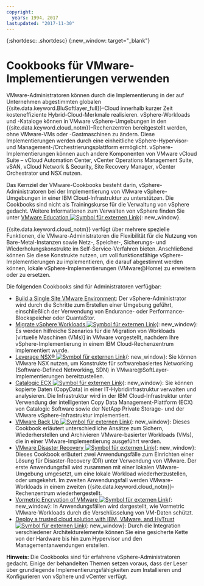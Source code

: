 ```yaml
---
copyright:
  years: 1994, 2017
lastupdated: "2017-11-30"
---
```


{:shortdesc: .shortdesc}
{:new_window: target="_blank"}

# Cookbooks für VMware-Implementierungen verwenden

VMware-Administratoren können durch die Implementierung in der auf Unternehmen abgestimmten globalen {{site.data.keyword.BluSoftlayer_full}}-Cloud innerhalb kurzer Zeit kosteneffiziente Hybrid-Cloud-Merkmale realisieren. vSphere-Workloads und -Kataloge können in VMware vSphere-Umgebungen in den {{site.data.keyword.cloud_notm}}-Rechenzentren bereitgestellt werden, ohne VMware-VMs oder -Gastmaschinen zu ändern. Diese Implementierungen werden durch eine einheitliche vSphere-Hypervisor- und Management-/Orchestrierungsplattform ermöglicht. vSphere-Implementierungen können auch andere Komponenten von VMware vCloud Suite – vCloud Automation Center, vCenter Operations Management Suite, vSAN, vCloud Network & Security, Site Recovery Manager, vCenter Orchestrator und NSX nutzen.

Das Kernziel der VMware-Cookbooks besteht darin, vSphere-Administratoren bei der Implementierung von VMware vSphere-Umgebungen in einer IBM Cloud-Infrastruktur zu unterstützen. Die Cookbooks sind nicht als Trainingskurse für die Verwaltung von vSphere gedacht. Weitere Informationen zum Verwalten von vSphere finden Sie unter [VMware Education ![Symbol für externen Link](../../icons/launch-glyph.svg "Symbol für externen Link")](http://mylearn.vmware.com/mgrreg/index.cfm){: new_window}.

{{site.data.keyword.cloud_notm}} verfügt über mehrere spezielle Funktionen, die VMware-Administratoren die Flexibilität für die Nutzung von Bare-Metal-Instanzen sowie Netz-, Speicher-, Sicherungs- und Wiederholungskonstrukte im Self-Service-Verfahren bieten. Anschließend können Sie diese Konstrukte nutzen, um voll funktionsfähige vSphere-Implementierungen zu implementieren, die darauf abgestimmt werden können, lokale vSphere-Implementierungen (VMware@Home) zu erweitern oder zu ersetzen. 

Die folgenden Cookbooks sind für Administratoren verfügbar:

* [Build a Single Site VMware Environment](/docs/infrastructure/virtualization/advanced-single-site-vmware-reference-architecturesoftlayer.html): Der vSphere-Administrator wird durch die Schritte zum Erstellen einer Umgebung geführt, einschließlich der Verwendung von Endurance- oder Performance-Blockspeicher oder QuantaStor.
* [Migrate vSphere Workloads ![Symbol für externen Link](../../icons/launch-glyph.svg "Symbol für externen Link")](http://wpc.c320.edgecastcdn.net/00C320/VMware_at_SoftLayer_CookBook_Migrating%20Workloads_v1%200.pdf){: new_window}: Es werden hilfreiche Szenarios für die Migration von Workloads [virtuelle Maschinen (VMs)] in VMware vorgestellt, nachdem Ihre vSphere-Implementierung in einem IBM Cloud-Rechenzentrum implementiert wurde.
* [Leverage NSX® ![Symbol für externen Link](../../icons/launch-glyph.svg "Symbol für externen Link")](http://wpc.c320.edgecastcdn.net/00C320/VMware_at_SoftLayer_CookBook_NSX_v1.1.pdf){: new_window}: Sie können VMware NSX nutzen, um Konstrukte für softwarebasiertes Networking (Software-Defined Networking, SDN) in VMware@SoftLayer-Implementierungen bereitzustellen.
* [Catalogic ECX ![Symbol für externen Link](../../icons/launch-glyph.svg "Symbol für externen Link")](http://wpc.c320.edgecastcdn.net/00C320/CatalogicECX@SoftLayer_CDM.pdf){: new_window}: Sie können kopierte Daten (CopyData) in einer IT-Hybridinfrastruktur verwalten und analysieren. Die Infrastruktur wird in der IBM Cloud-Infrastruktur unter Verwendung der intelligenten Copy Data Management-Plattform (ECX) von Catalogic Software sowie der NetApp Private Storage- und der VMware vSphere-Infrastruktur implementiert.
* [VMware Back Up ![Symbol für externen Link](../../icons/launch-glyph.svg "Symbol für externen Link")](http://wpc.c320.edgecastcdn.net/00C320/VMware@SoftLayer_BURA_v1%201.pdf){: new_window}: Dieses Cookbook erläutert unterschiedliche Ansätze zum Sichern, Wiederherstellen und Archivieren VMware-basierter Workloads (VMs), die in einer VMware-Implementierung ausgeführt werden.
* [VMware Disaster Recovery ![Symbol für externen Link](../../icons/launch-glyph.svg "Symbol für externen Link")](http://wpc.c320.edgecastcdn.net/00C320/VMware@SoftLayer_DR.pdf){: new_window}: Dieses Cookbook erläutert zwei Anwendungsfälle zum Einrichten einer Lösung für Disaster-Recovery (DR) unter Verwendung von VMware. Der erste Anwendungsfall wird zusammen mit einer lokalen VMware-Umgebung umgesetzt, um eine lokale Workload wiederherzustellen, oder umgekehrt. Im zweiten Anwendungsfall werden VMware-Workloads in einem zweiten {{site.data.keyword.cloud_notm}}-Rechenzentrum wiederhergestellt.
* [Vormetric Encryption of VMware ![Symbol für externen Link](../../icons/launch-glyph.svg "Symbol für externen Link")](http://wpc.c320.edgecastcdn.net/00C320/VMware@Softlayer%20Vormetric%20Encryption%20v1.2.pdf){: new_window}: In Anwendungsfällen wird dargestellt, wie Vormetric VMware-Workloads durch die Verschlüsselung von VM-Daten schützt.
* [Deploy a trusted cloud solution with IBM, VMware, and HyTrust ![Symbol für externen Link](../../icons/launch-glyph.svg "Symbol für externen Link")](http://wpc.c320.edgecastcdn.net/00C320/DeploymentGuide_IBM_Intel_HyTrust_VMware_v1%200.pdf){: new_window}: Durch die Integration verschiedener Architekturelemente können Sie eine gesicherte Kette von der Hardware bis hin zum Hypervisor und den Managementanwendungen erstellen.


**Hinweis:** Die Cookbooks sind für erfahrene vSphere-Administratoren gedacht. Einige der behandelten Themen setzen voraus, dass der Leser über grundlegende Implementierungsfähigkeiten zum Installieren und Konfigurieren von vSphere und vCenter verfügt.
